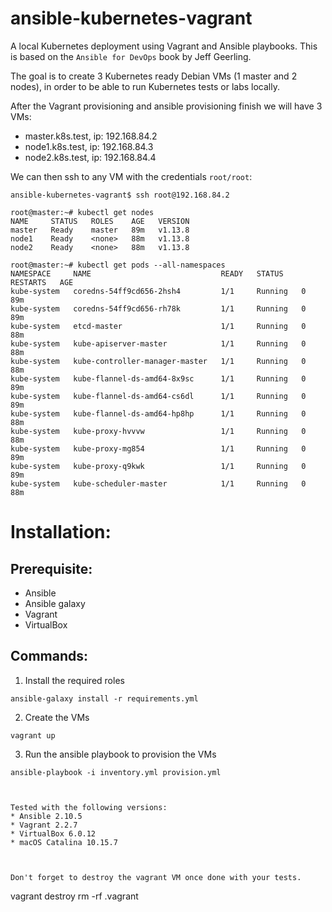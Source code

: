 # ansible-kubernetes-vagrant
A local Kubernetes deployment using Vagrant and Ansible playbooks.
This is based on the  `Ansible for DevOps` book by Jeff Geerling.

The goal is to create 3 Kubernetes ready Debian VMs (1 master and 2 nodes), 
in order to be able to run Kubernetes tests or labs locally. 

After the Vagrant provisioning and ansible provisioning finish we will have 3 VMs: 
* master.k8s.test, ip: 192.168.84.2
* node1.k8s.test, ip: 192.168.84.3
* node2.k8s.test, ip: 192.168.84.4

We can then ssh to any VM with the credentials `root/root`:
```
ansible-kubernetes-vagrant$ ssh root@192.168.84.2

root@master:~# kubectl get nodes
NAME     STATUS   ROLES    AGE   VERSION
master   Ready    master   89m   v1.13.8
node1    Ready    <none>   88m   v1.13.8
node2    Ready    <none>   88m   v1.13.8

root@master:~# kubectl get pods --all-namespaces
NAMESPACE     NAME                             READY   STATUS    RESTARTS   AGE
kube-system   coredns-54ff9cd656-2hsh4         1/1     Running   0          89m
kube-system   coredns-54ff9cd656-rh78k         1/1     Running   0          89m
kube-system   etcd-master                      1/1     Running   0          88m
kube-system   kube-apiserver-master            1/1     Running   0          88m
kube-system   kube-controller-manager-master   1/1     Running   0          88m
kube-system   kube-flannel-ds-amd64-8x9sc      1/1     Running   0          89m
kube-system   kube-flannel-ds-amd64-cs6dl      1/1     Running   0          89m
kube-system   kube-flannel-ds-amd64-hp8hp      1/1     Running   0          88m
kube-system   kube-proxy-hvvvw                 1/1     Running   0          88m
kube-system   kube-proxy-mg854                 1/1     Running   0          89m
kube-system   kube-proxy-q9kwk                 1/1     Running   0          89m
kube-system   kube-scheduler-master            1/1     Running   0          88m
```
# Installation:
## Prerequisite:
* Ansible
* Ansible galaxy
* Vagrant
* VirtualBox
  
## Commands: 
1. Install the required roles
```
ansible-galaxy install -r requirements.yml 
```
2. Create the VMs
```
vagrant up
```
3. Run the ansible playbook to provision the VMs
```
ansible-playbook -i inventory.yml provision.yml


 
Tested with the following versions:
* Ansible 2.10.5
* Vagrant 2.2.7
* VirtualBox 6.0.12
* macOS Catalina 10.15.7



Don't forget to destroy the vagrant VM once done with your tests.
```
vagrant destroy
rm -rf .vagrant
```